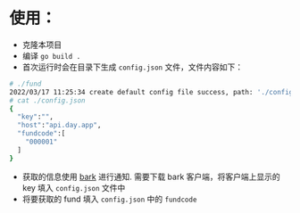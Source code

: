 # 使用：
- 克隆本项目
- 编译 `go build .`
- 首次运行时会在目录下生成 `config.json` 文件，文件内容如下：
``` bash
# ./fund
2022/03/17 11:25:34 create default config file success, path: './config.json'
# cat ./config.json
{
  "key":"",
  "host":"api.day.app",
  "fundcode":[
    "000001"
  ]
}
```
- 获取的信息使用 [bark](https://github.com/Finb/Bark) 进行通知. 需要下载 bark 客户端，将客户端上显示的 key 填入 `config.json` 文件中
- 将要获取的 fund 填入 `config.json` 中的 `fundcode`
